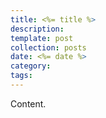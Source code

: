 ```yaml
---
title: <%= title %>
description:
template: post
collection: posts
date: <%= date %>
category:
tags:
---
```


Content.
